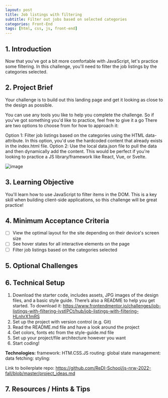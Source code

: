 ```yaml
---
layout: post
title: Job listings with filtering
subtitle: Filter out jobs based on selected categories
categories: Front-End
tags: [html, css, js, front-end]
---
```



## 1. Introduction

Now that you've got a bit more comfortable with JavaScript, let's practice some filtering. In this challenge, you'll need to filter the job listings by the categories selected.

## 2. Project Brief 

Your challenge is to build out this landing page and get it looking as close to the design as possible.

You can use any tools you like to help you complete the challenge. So if you've got something you'd like to practice, feel free to give it a go
There are two options to choose from for how to approach it:

Option 1: Filter job listings based on the categories using the HTML data- attribute. In this option, you'd use the hardcoded content that already exists in the index.html file.
Option 2: Use the local data.json file to pull the data and then dynamically add the content. This would be perfect if you're looking to practice a JS library/framework like React, Vue, or Svelte.

![image](https://res.cloudinary.com/dz209s6jk/image/upload/f_auto,q_auto:good,w_900/Challenges/thcmrk07xdvnzf8qtay3.jpg)

## 3. Learning Objective

You'll learn how to use JavaScript to filter items in the DOM. This is a key skill when building client-side applications, so this challenge will be great practice!


## 4. Minimum Acceptance Criteria

- [ ] View the optimal layout for the site depending on their device's screen size
- [ ] See hover states for all interactive elements on the page
- [ ] Filter job listings based on the categories selected

## 5. Optional Challenges



## 6. Technical Setup
 
1. Download the starter code, includes assets, JPG images of the design files, and a basic style guide. There’s also a README to help you get started. To download it: https://www.frontendmentor.io/challenges/job-listings-with-filtering-ivstIPCt/hub/job-listings-with-filtering-HLnhrX1mRS
2. Set up the project with version control (e.g. Git)
3. Read the README.md file and have a look around the project
4. Get colors, fonts etc from the style-guide.md file
5. Set up your project/file architecture however you want
6. Start coding!

**Technologies:**
framework: HTM.CSS.JS
routing: 
global state management: 
data fetching: 
styling: 


Link to boilerplate repo: https://github.com/ReDI-School/js-nrw-2022-fall/blob/master/project_ideas.md

## 7. Resources / Hints & Tips
